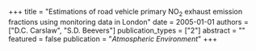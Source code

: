 +++
title = "Estimations of road vehicle primary NO$_2$ exhaust emission fractions using monitoring data in London"
date = 2005-01-01
authors = ["D.C. Carslaw", "S.D. Beevers"]
publication_types = ["2"]
abstract = ""
featured = false
publication = "*Atmospheric Environment*"
+++


